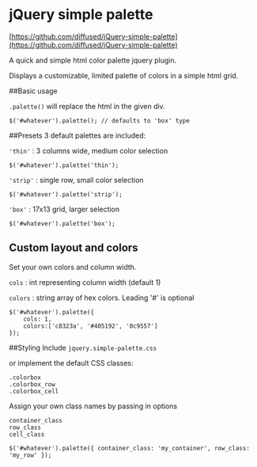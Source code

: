 # jQuery simple palette
[https://github.com/diffused/jQuery-simple-palette](https://github.com/diffused/jQuery-simple-palette)

A quick and simple html color palette jquery plugin.

Displays a customizable, limited palette of colors in a simple html grid.


##Basic usage

`.palette()` will replace the html in the given div.

`$('#whatever').palette(); // defaults to 'box' type`



##Presets
3 default palettes are included: 

`'thin'` : 3 columns wide, medium color selection

`$('#whatever').palette('thin');`


`'strip'` : single row, small color selection

`$('#whatever').palette('strip');`

`'box'` : 17x13 grid, larger selection

`$('#whatever').palette('box');`


## Custom layout and colors
Set your own colors and column width.

`cols` : int representing column width (default 1)

`colors` : string array of hex colors. Leading '#' is optional

    $('#whatever').palette({ 
        cols: 1, 
        colors:['c8323a', '#405192', '0c9557']
    });


##Styling
Include `jquery.simple-palette.css`

or implement the default CSS classes:

    .colorbox
    .colorbox_row
    .colorbox_cell

Assign your own class names by passing in options

    container_class
    row_class
    cell_class

`$('#whatever').palette({ container_class: 'my_container', row_class: 'my_row' });`